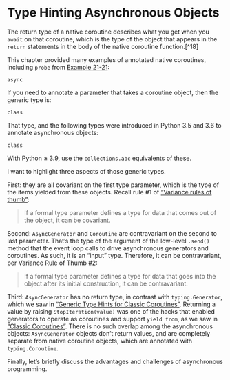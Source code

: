 # Type Hinting Asynchronous Objects

The return type of a native coroutine describes what you get when you `await` on that coroutine, which is the type of the object that appears in the `return` statements in the body of the native coroutine function.[^18]

This chapter provided many examples of annotated native coroutines, including `probe` from [Example 21-21](#blogdom_curio_ex):

```
async
```

If you need to annotate a parameter that takes a coroutine object, then the generic type is:

```
class
```

That type, and the following types were introduced in Python 3.5 and 3.6 to annotate asynchronous objects:

```
class
```

With Python ≥ 3.9, use the `collections.abc` equivalents of these.

I want to highlight three aspects of those generic types.

First: they are all covariant on the first type parameter, which is the type of the items yielded from these objects. Recall rule #1 of [“Variance rules of thumb”](ch15.html#variance_rules_sec):

> If a formal type parameter defines a type for data that comes out of the object, it can be covariant.

Second: `AsyncGenerator` and `Coroutine` are contravariant on the second to last parameter. That’s the type of the argument of the low-level `.send()` method that the event loop calls to drive asynchronous generators and coroutines. As such, it is an “input” type. Therefore, it can be contravariant, per Variance Rule of Thumb #2:

> If a formal type parameter defines a type for data that goes into the object after its initial construction, it can be contravariant.

Third: `AsyncGenerator` has no return type, in contrast with `typing.Generator`, which we saw in [“Generic Type Hints for Classic Coroutines”](ch17.html#generic_classic_coroutine_types_sec). Returning a value by raising `StopIteration(value)` was one of the hacks that enabled generators to operate as coroutines and support `yield from`, as we saw in [“Classic Coroutines”](ch17.html#classic_coroutines_sec). There is no such overlap among the asynchronous objects: `AsyncGenerator` objects don’t return values, and are completely separate from native coroutine objects, which are annotated with `typing.Coroutine`.

Finally, let’s briefly discuss the advantages and challenges of asynchronous programming.